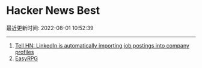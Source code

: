 # Hacker News Best

最近更新时间: 2022-08-01 10:52:39

--- 
1. [Tell HN: LinkedIn is automatically importing job postings into company profiles](https://news.ycombinator.com/item?id=32296952) 
2. [EasyRPG](https://easyrpg.org/) 
